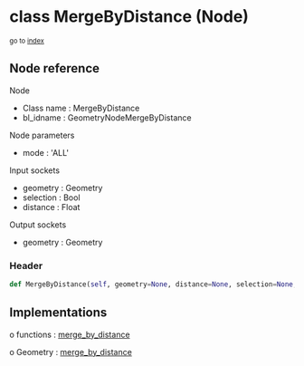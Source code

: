 # class MergeByDistance (Node)

<sub>go to [index](/docs/index.md)</sub>

## Node reference

Node
 - Class name : MergeByDistance
 - bl_idname : GeometryNodeMergeByDistance

Node parameters
 - mode : 'ALL'

Input sockets
 - geometry : Geometry
 - selection : Bool
 - distance : Float

Output sockets
 - geometry : Geometry

### Header

``` python
def MergeByDistance(self, geometry=None, distance=None, selection=None, mode='ALL', node_label=None, node_color=None):
```

## Implementations

o functions : [merge_by_distance](/docs/GeoNodes_classes/GLOBAL.md#merge_by_distance)

o Geometry : [merge_by_distance](/docs/GeoNodes_classes/Geometry.md#merge_by_distance)


